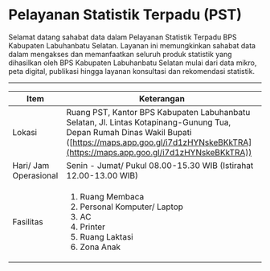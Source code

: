 # Pelayanan Statistik Terpadu (PST)

Selamat datang sahabat data dalam Pelayanan Statistik Terpadu BPS Kabupaten Labuhanbatu Selatan. Layanan ini memungkinkan sahabat data dalam mengakses dan memanfaatkan seluruh produk statistik yang dihasilkan oleh BPS Kabupaten Labuhanbatu Selatan mulai dari data mikro, peta digital, publikasi hingga layanan konsultasi dan rekomendasi statistik.

***



| Item                  | Keterangan                                                                                                                                                                                                     |
| --------------------- | -------------------------------------------------------------------------------------------------------------------------------------------------------------------------------------------------------------- |
| Lokasi                | Ruang PST, Kantor BPS Kabupaten Labuhanbatu Selatan, Jl. Lintas Kotapinang-Gunung Tua, Depan Rumah Dinas Wakil Bupati ([https://maps.app.goo.gl/i7d1zHYNskeBKkTRA](https://maps.app.goo.gl/i7d1zHYNskeBKkTRA)) |
| Hari/ Jam Operasional | Senin - Jumat/ Pukul 08.00-15.30 WIB (Istirahat 12.00-13.00 WIB)                                                                                                                                               |
| Fasilitas             | <ol><li>Ruang Membaca</li><li>Personal Komputer/ Laptop</li><li>AC</li><li>Printer</li><li>Ruang Laktasi</li><li>Zona Anak</li></ol>                                                                           |

